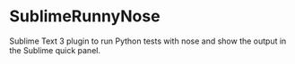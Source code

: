 SublimeRunnyNose
================

Sublime Text 3 plugin to run Python tests with nose and show the output in the Sublime quick panel.
